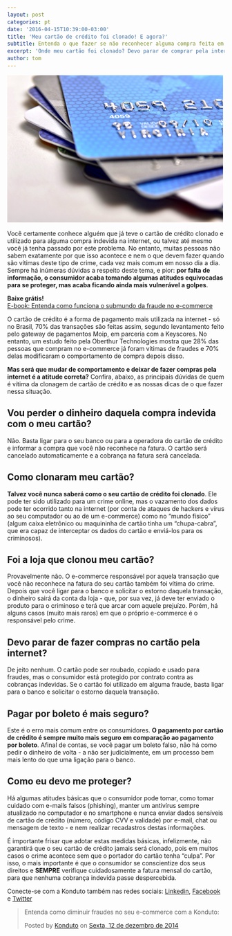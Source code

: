 ```yaml
---
layout: post
categories: pt
date: '2016-04-15T10:39:00-03:00'
title: 'Meu cartão de crédito foi clonado! E agora?'
subtitle: Entenda o que fazer se não reconhecer alguma compra feita em seu cartão de crédito
excerpt: 'Onde meu cartão foi clonado? Devo parar de comprar pela internet?'
author: tom
---
```


![cards](/images/160415-cards.png)

Você certamente conhece alguém que já teve o cartão de crédito clonado e utilizado para alguma compra indevida na internet, ou talvez até mesmo você já tenha passado por este problema. No entanto, muitas pessoas não sabem exatamente por que isso acontece e nem o que devem fazer quando são vítimas deste tipo de crime, cada vez mais comum em nosso dia a dia. Sempre há inúmeras dúvidas a respeito deste tema, e pior: **por falta de informação, o consumidor acaba tomando algumas atitudes equivocadas para se proteger, mas acaba ficando ainda mais vulnerável a golpes**.

**Baixe grátis!**   
[E-book: Entenda como funciona o submundo da fraude no e-commerce](http://ebooks.konduto.com/submundo-da-fraude?utm_source=konduto&utm_medium=blog&utm_campaign=conteudo-5cc)

O cartão de crédito é a forma de pagamento mais utilizada na internet - só no Brasil, 70% das transações são feitas assim, segundo levantamento feito pelo gateway de pagamentos Moip, em parceria com a Keyscores. No entanto, um estudo feito pela Oberthur Technologies mostra que 28% das pessoas que compram no e-commerce já foram vítimas de fraudes e 70% delas modificaram o comportamento de compra depois disso.

**Mas será que mudar de comportamento e deixar de fazer compras pela internet é a atitude correta?** Confira, abaixo, as principais dúvidas de quem é vítima da clonagem de cartão de crédito e as nossas dicas de o que fazer nessa situação.

## Vou perder o dinheiro daquela compra indevida com o meu cartão?

Não. Basta ligar para o seu banco ou para a operadora do cartão de crédito e informar a compra que você não reconhece na fatura. O cartão será cancelado automaticamente e a cobrança na fatura será cancelada.

## Como clonaram meu cartão?

**Talvez você nunca saberá como o seu cartão de crédito foi clonado**. Ele pode ter sido utilizado para um crime online, mas o vazamento dos dados pode ter ocorrido tanto na internet (por conta de ataques de hackers e vírus ao seu computador ou ao de um e-commerce) como no “mundo físico” (algum caixa eletrônico ou maquininha de cartão tinha um “chupa-cabra”, que era capaz de interceptar os dados do cartão e enviá-los para os criminosos). 

## Foi a loja que clonou meu cartão?

Provavelmente não. O e-commerce responsável por aquela transação que você não reconhece na fatura do seu cartão também foi vítima do crime. Depois que você ligar para o banco e solicitar o estorno daquela transação, o dinheiro sairá da conta da loja - que, por sua vez, já deve ter enviado o produto para o criminoso e terá que arcar com aquele prejuízo. Porém, há alguns casos (muito mais raros) em que o próprio e-commerce é o responsável pelo crime.

## Devo parar de fazer compras no cartão pela internet?

De jeito nenhum. O cartão pode ser roubado, copiado e usado para fraudes, mas o consumidor está protegido por contrato contra as cobranças indevidas. Se o cartão foi utilizado em alguma fraude, basta ligar para o banco e solicitar o estorno daquela transação. 

## Pagar por boleto é mais seguro?

Este é o erro mais comum entre os consumidores. **O pagamento por cartão de crédito é sempre muito mais seguro em comparação ao pagamento por boleto**. Afinal de contas, se você pagar um boleto falso, não há como pedir o dinheiro de volta - a não ser judicialmente, em um processo bem mais lento do que uma ligação para o banco.

## Como eu devo me proteger?

Há algumas atitudes básicas que o consumidor pode tomar, como tomar cuidado com e-mails falsos (phishing), manter um antivírus sempre atualizado no computador e no smartphone e nunca enviar dados sensíveis de cartão de crédito (número, código CVV e validade) por e-mail, chat ou mensagem de texto - e nem realizar recadastros destas informações.

É importante frisar que adotar estas medidas básicas, infelizmente, não garantirá que o seu cartão de crédito jamais será clonado, pois em muitos casos o crime acontece sem que o portador do cartão tenha “culpa”. Por isso, o mais importante é que o consumidor se conscientize dos seus direitos e **SEMPRE** verifique cuidadosamente a fatura mensal do cartão, para que nenhuma cobrança indevida passe despercebida.

Conecte-se com a Konduto também nas redes sociais: [Linkedin](https://www.linkedin.com/company/konduto), [Facebook](https://www.facebook.com/konduto) e [Twitter](https://twitter.com/KondutoBR)  

<div id="fb-root"></div><script>(function(d, s, id) {  var js, fjs = d.getElementsByTagName(s)[0];  if (d.getElementById(id)) return;  js = d.createElement(s); js.id = id;  js.src = "//connect.facebook.net/pt_BR/sdk.js#xfbml=1&version=v2.3";  fjs.parentNode.insertBefore(js, fjs);}(document, 'script', 'facebook-jssdk'));</script><div class="fb-post" data-href="https://www.facebook.com/konduto/videos/613187352119217/" data-width="650"><div class="fb-xfbml-parse-ignore"><blockquote cite="https://www.facebook.com/konduto/videos/613187352119217/"><p>Entenda como diminuir fraudes no seu e-commerce com a Konduto:</p>Posted by <a href="https://www.facebook.com/konduto/">Konduto</a> on&nbsp;<a href="https://www.facebook.com/konduto/videos/613187352119217/">Sexta, 12 de dezembro de 2014</a></blockquote></div></div>

